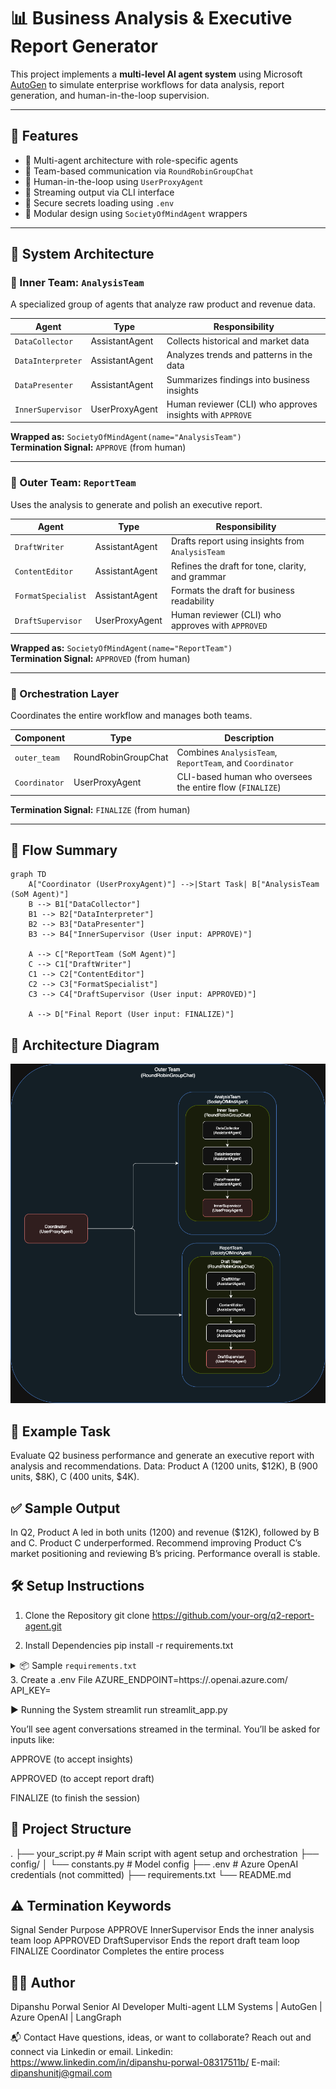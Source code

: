 # 📊 Business Analysis & Executive Report Generator

This project implements a **multi-level AI agent system** using Microsoft [AutoGen](https://github.com/microsoft/autogen) to simulate enterprise workflows for data analysis, report generation, and human-in-the-loop supervision.

---

## 🚀 Features

- 🧠 Multi-agent architecture with role-specific agents
- 🔁 Team-based communication via `RoundRobinGroupChat`
- 👤 Human-in-the-loop using `UserProxyAgent`
- 💬 Streaming output via CLI interface
- 🔐 Secure secrets loading using `.env`
- 🧩 Modular design using `SocietyOfMindAgent` wrappers

---

## 🧠 System Architecture

### 🔹 Inner Team: `AnalysisTeam`

A specialized group of agents that analyze raw product and revenue data.

| Agent | Type | Responsibility |
|-------|------|----------------|
| `DataCollector` | AssistantAgent | Collects historical and market data |
| `DataInterpreter` | AssistantAgent | Analyzes trends and patterns in the data |
| `DataPresenter` | AssistantAgent | Summarizes findings into business insights |
| `InnerSupervisor` | UserProxyAgent | Human reviewer (CLI) who approves insights with `APPROVE` |

**Wrapped as:** `SocietyOfMindAgent(name="AnalysisTeam")`  
**Termination Signal:** `APPROVE` (from human)

---

### 🔹 Outer Team: `ReportTeam`

Uses the analysis to generate and polish an executive report.

| Agent | Type | Responsibility |
|-------|------|----------------|
| `DraftWriter` | AssistantAgent | Drafts report using insights from `AnalysisTeam` |
| `ContentEditor` | AssistantAgent | Refines the draft for tone, clarity, and grammar |
| `FormatSpecialist` | AssistantAgent | Formats the draft for business readability |
| `DraftSupervisor` | UserProxyAgent | Human reviewer (CLI) who approves with `APPROVED` |

**Wrapped as:** `SocietyOfMindAgent(name="ReportTeam")`  
**Termination Signal:** `APPROVED` (from human)

---

### 🔹 Orchestration Layer

Coordinates the entire workflow and manages both teams.

| Component | Type | Description |
|----------|------|-------------|
| `outer_team` | RoundRobinGroupChat | Combines `AnalysisTeam`, `ReportTeam`, and `Coordinator` |
| `Coordinator` | UserProxyAgent | CLI-based human who oversees the entire flow (`FINALIZE`) |

**Termination Signal:** `FINALIZE` (from human)

---

## 🧩 Flow Summary

```mermaid
graph TD
    A["Coordinator (UserProxyAgent)"] -->|Start Task| B["AnalysisTeam (SoM Agent)"]
    B --> B1["DataCollector"]
    B1 --> B2["DataInterpreter"]
    B2 --> B3["DataPresenter"]
    B3 --> B4["InnerSupervisor (User input: APPROVE)"]

    A --> C["ReportTeam (SoM Agent)"]
    C --> C1["DraftWriter"]
    C1 --> C2["ContentEditor"]
    C2 --> C3["FormatSpecialist"]
    C3 --> C4["DraftSupervisor (User input: APPROVED)"]

    A --> D["Final Report (User input: FINALIZE)"]
```

## 🧠 Architecture Diagram
![Architecture Diagram](flow_diagram.png)

## 📄 Example Task

Evaluate Q2 business performance and generate an executive report with analysis and recommendations.
Data: Product A (1200 units, $12K), B (900 units, $8K), C (400 units, $4K).

## ✅ Sample Output
In Q2, Product A led in both units (1200) and revenue ($12K), followed by B and C. Product C underperformed. Recommend improving Product C’s market positioning and reviewing B’s pricing. Performance overall is stable.

## 🛠️ Setup Instructions

1. Clone the Repository
git clone https://github.com/your-org/q2-report-agent.git

2. Install Dependencies
pip install -r requirements.txt
<details> <summary>📦 Sample <code>requirements.txt</code></summary>
dotenv
streamlit
autogen-agentchat
autogen-ext
autogen-ext[openai,azure]
autogen-ext[docker]

</details>
3. Create a .env File
AZURE_ENDPOINT=https://<your-endpoint>.openai.azure.com/
API_KEY=<your-api-key>

▶️ Running the System
streamlit run streamlit_app.py 

You’ll see agent conversations streamed in the terminal.
You’ll be asked for inputs like:

APPROVE (to accept insights)

APPROVED (to accept report draft)

FINALIZE (to finish the session)

##  📁 Project Structure
.
├── your_script.py           # Main script with agent setup and orchestration
├── config/
│   └── constants.py         # Model config
├── .env                     # Azure OpenAI credentials (not committed)
├── requirements.txt
└── README.md

## ⚠️ Termination Keywords
Signal	Sender	Purpose
APPROVE	InnerSupervisor	Ends the inner analysis team loop
APPROVED	DraftSupervisor	Ends the report draft team loop
FINALIZE	Coordinator	Completes the entire process

##  👨‍💻 Author
Dipanshu Porwal
Senior AI Developer
Multi-agent LLM Systems | AutoGen | Azure OpenAI | LangGraph

📬 Contact
Have questions, ideas, or want to collaborate?
Reach out and connect via Linkedin or email.
Linkedin: https://www.linkedin.com/in/dipanshu-porwal-08317511b/
E-mail: dipanshunitj@gmail.com


